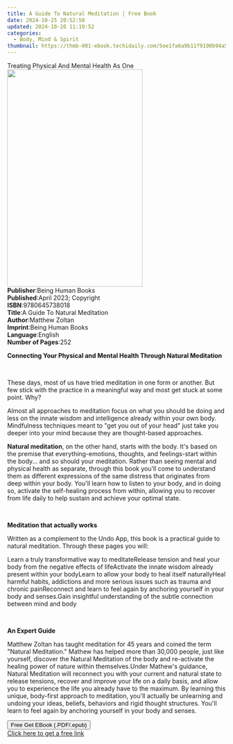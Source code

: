 ```yaml
---
title: A Guide To Natural Meditation | Free Book
date: 2024-10-25 20:52:58
updated: 2024-10-26 11:19:52
categories:
  - Body, Mind & Spirit
thumbnail: https://thmb-001-ebook.techidaily.com/5ee1fa6a9b11f9190b94a5bcf013a81f4857c80ab39b20158b3cfd5b0af02238.jpg
---
```

<main id="book-container">
  <div class="flex flex-col">
    <div class="book-brief flex-1 py-6 px-4 sm:p-6 md:py-10 md:px-8">
      <!-- brief-->
      <div class="book-brief-main">
        Treating Physical And Mental Health As One
      </div>
    </div>
    <div
      class="book-meta-info flex-1 grid gap-4 col-start-1 col-end-3 row-start-1 sm:mb-6 sm:grid-cols-4 lg:gap-6 lg:col-start-2 lg:row-end-6 lg:row-span-6 lg:mb-0"
    >
      <div
        class="book-meta-info-left place-content-center mt-4 p-4 text-sm leading-6 col-start-2 col-span-2 dark:text-slate-400"
      >
        <img
          class="w-full h-500 object-cover rounded-lg sm:h-255 sm:col-span-2 lg:col-span-full"
          src="https://img-001-ebook.techidaily.com/aa2ba2b02c78ebb8ac8138838e50c3331cae0e07a6a3de6fee6c4d45cb59fdf2.jpg"
          alt=""
          width="312"
          height="500"
        />
      </div>
      <div
        class="book-meta-info-right mt-2 col-start-1 row-start-2 col-span-3 self-center"
      >
        <!-- meta data  -->
        <div class="flex flex-col px-4 md:px-8">
          <div class="flex-1">
            <strong>Publisher</strong>:<span class="px-2"
              >Being Human Books</span
            >
          </div>
          <div class="flex-1">
            <strong>Published</strong>:<span class="px-2"
              >April 2023; Copyright</span
            >
          </div>
          <div class="flex-1">
            <strong>ISBN</strong>:<span class="px-2">9780645738018</span>
          </div>
          <div class="flex-1">
            <strong>Title</strong>:<span class="px-2"
              >A Guide To Natural Meditation</span
            >
          </div>
          <div class="flex-1">
            <strong>Author</strong>:<span class="px-2">Matthew Zoltan</span>
          </div>
          <div class="flex-1">
            <strong>Imprint</strong>:<span class="px-2">Being Human Books</span>
          </div>
          <div class="flex-1">
            <strong>Language</strong>:<span class="px-2">English</span>
          </div>
          <div class="flex-1">
            <strong>Number of Pages</strong>:<span class="px-2">252</span>
          </div>
        </div>
      </div>
    </div>
    <div class="book-description flex-1 py-6 px-4 sm:p-6 md:py-10 md:px-8">
      <div class="book-description-main">
        <div accordion-content="" id="description">
          <p>
            <strong style="color: rgb(15, 17, 17)"
              >Connecting Your Physical and Mental Health Through Natural
              Meditation</strong
            >
          </p>
          <p><br /></p>
          <p>
            These days, most of us have tried meditation in one form or another.
            But few stick with the practice in a meaningful way and most get
            stuck at some point. Why?
          </p>
          <p>
            Almost all approaches to meditation focus on what you should be
            doing and less on the innate wisdom and intelligence already within
            your own body. Mindfulness techniques meant to "get you out of your
            head" just take you deeper into your mind because they are
            thought-based approaches.
          </p>
          <p>
            <strong>Natural meditation</strong>, on the other hand, starts with
            the body. It's based on the premise that everything-emotions,
            thoughts, and feelings-start within the body... and so should your
            meditation. Rather than seeing mental and physical health as
            separate, through this book you'll come to understand them as
            different expressions of the same distress that originates from deep
            within your body. You'll learn how to listen to your body, and in
            doing so, activate the self-healing process from within, allowing
            you to recover from life daily to help sustain and achieve your
            optimal state.
          </p>
          <p><br /></p>
          <p>
            <strong style="color: rgb(15, 17, 17)"
              >Meditation that actually works</strong
            >
          </p>
          <p>
            Written as a complement to the Undo App, this book is a practical
            guide to natural meditation. Through these pages you will:
          </p>
          Learn a truly transformative way to meditateRelease tension and heal
          your body from the negative effects of lifeActivate the innate wisdom
          already present within your bodyLearn to allow your body to heal
          itself naturallyHeal harmful habits, addictions and more serious
          issues such as trauma and chronic painReconnect and learn to feel
          again by anchoring yourself in your body and senses.Gain insightful
          understanding of the subtle connection between mind and body
          <p><br /></p>
          <p><strong style="color: rgb(15, 17, 17)">An Expert Guide</strong></p>
          <p>
            Matthew Zoltan has taught meditation for 45 years and coined the
            term "Natural Meditation." Mathew has helped more than 30,000
            people, just like yourself, discover the Natural Meditation of the
            body and re-activate the healing power of nature within
            themselves.Under Mathew's guidance, Natural Meditation will
            reconnect you with your current and natural state to release
            tensions, recover and improve your life on a daily basis, and allow
            you to experience the life you already have to the maximum. By
            learning this unique, body-first approach to meditation, you'll
            actually be unlearning and undoing your ideas, beliefs, behaviors
            and rigid thought structures. You'll learn to feel again by
            anchoring yourself in your body and senses.
          </p>
        </div>
        <div class="accordion-fader"></div>
      </div>
    </div>
    <div class="book-excerpts flex-1 py-6 px-4 sm:p-6 md:py-10 md:px-8"></div>
    <div
      class="book-about-author flex-1 py-6 px-4 sm:p-6 md:py-10 md:px-8"
    ></div>
    <div class="book-free-get flex-1 py-6 px-4 sm:p-6 md:py-10 md:px-8">
      <button
        id="btn-free-get"
        class="bg-blue-500 hover:bg-blue-700 text-white font-bold py-2 px-4 rounded"
      >
        Free Get EBook (.PDF/.epub)
      </button>
      <div id="countdown-display" class="px-2 text-lg mt-2"></div>
      <a
        id="free-link"
        class="hidden bg-blue-500 hover:bg-blue-700 text-white font-bold py-2 px-4 rounded"
        href="https://www.ebooks.com/en-us/book/210902791/a-guide-to-natural-meditation/matthew-zoltan/"
        target="_blank"
        >Click here to get a free link</a
      >
    </div>
    <script>
      let countdownTime = 0;
      let countdownInterval = null;
      document
        .getElementById('btn-free-get')
        .addEventListener('click', startCountdown);
      function startCountdown() {
        countdownTime = new Date().getTime() + 60000 * 3;
        countdownInterval = setInterval(updateCountdown, 1000);
        document.getElementById('btn-free-get').disabled = true;
        document
          .getElementById('btn-free-get')
          .classList.add('bg-gray-500', 'cursor-not-allowed');
      }
      function updateCountdown() {
        let currentTime = new Date().getTime();
        let timeLeft = countdownTime - currentTime;
        let secondsLeft = Math.floor(timeLeft / 1000);
        document.getElementById('countdown-display').innerHTML =
          `Remaining time: ${secondsLeft} seconds.`;
        if (secondsLeft <= 0) {
          clearInterval(countdownInterval);
          document.getElementById('btn-free-get').classList.add('hidden');
          document.getElementById('free-link').classList.remove('hidden');
          document.getElementById('countdown-display').innerHTML = '';
        }
      }
    </script>
  </div>
</main>
